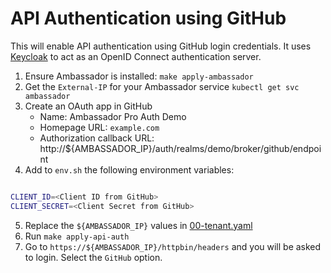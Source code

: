 # API Authentication using GitHub

This will enable API authentication using GitHub login credentials. It uses [Keycloak](https://www.keycloak.org/) to act
as an OpenID Connect authentication server.

1. Ensure Ambassador is installed: `make apply-ambassador`
2. Get the `External-IP` for your Ambassador service `kubectl get svc ambassador`
3. Create an OAuth app in GitHub
    - Name: Ambassador Pro Auth Demo
    - Homepage URL: `example.com`
    - Authorization callback URL: http://${AMBASSADOR_IP}/auth/realms/demo/broker/github/endpoint
4. Add to `env.sh` the following environment variables:

```bash

CLIENT_ID=<Client ID from GitHub>
CLIENT_SECRET=<Client Secret from GitHub>
```

5. Replace the `${AMBASSADOR_IP}` values in [00-tenant.yaml](00-tenant.yaml)
6. Run `make apply-api-auth`
7. Go to `https://${AMBASSADOR_IP}/httpbin/headers` and you will be asked to login. Select the `GitHub` option.
